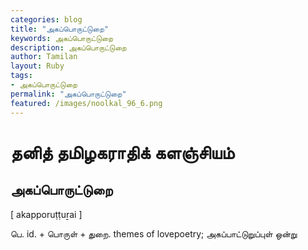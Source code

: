 ```yaml
---  
categories: blog  
title: "அகப்பொருட்டுறை"
keywords: அகப்பொருட்டுறை  
description: அகப்பொருட்டுறை
author: Tamilan  
layout: Ruby  
tags:     
- அகப்பொருட்டுறை
permalink: "அகப்பொருட்டுறை"  
featured: /images/noolkal_96_6.png  
--- 
```

# தனித் தமிழகராதிக் களஞ்சியம்
## அகப்பொருட்டுறை

[ akapporuṭṭuṟai ]  
  
பெ. id. + பொருள் + துறை. themes of lovepoetry; அகப்பாட்டுறுப்புள் ஒன்று